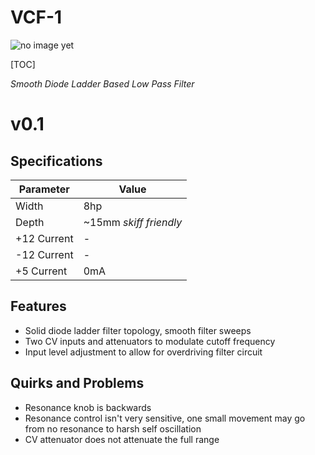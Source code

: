 # VCF-1

![no image yet](Images/img)

[TOC]

*Smooth Diode Ladder Based Low Pass Filter*

# v0.1

## Specifications

|Parameter|Value|
|---------|-----|
|Width|8hp|
|Depth|~15mm *skiff friendly*|
|+12 Current|-|
|-12 Current|-|
|+5 Current|0mA|

## Features

- Solid diode ladder filter topology, smooth filter sweeps
- Two CV inputs and attenuators to modulate cutoff frequency
- Input level adjustment to allow for overdriving filter circuit

## Quirks and Problems

- Resonance knob is backwards
- Resonance control isn't very sensitive, one small movement may go from no resonance to harsh self oscillation
- CV attenuator does not attenuate the full range